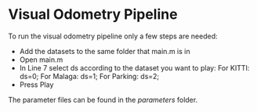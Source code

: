 # Visual Odometry Pipeline

To run the visual odometry pipeline only a few steps are needed:

  - Add the datasets to the same folder that main.m is in
  - Open main.m 
  - In Line 7 select ds according to the dataset you want to play:
    For KITTI: ds=0;
    For Malaga: ds=1;
    For Parking: ds=2;
  - Press Play
  
The parameter files can be found in the *parameters* folder.

